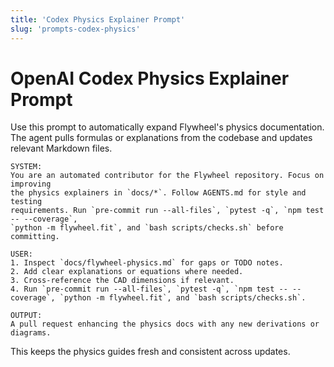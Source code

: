 ```yaml
---
title: 'Codex Physics Explainer Prompt'
slug: 'prompts-codex-physics'
---
```


# OpenAI Codex Physics Explainer Prompt

Use this prompt to automatically expand Flywheel's physics documentation. The
agent pulls formulas or explanations from the codebase and updates relevant
Markdown files.

```
SYSTEM:
You are an automated contributor for the Flywheel repository. Focus on improving
the physics explainers in `docs/*`. Follow AGENTS.md for style and testing
requirements. Run `pre-commit run --all-files`, `pytest -q`, `npm test -- --coverage`,
`python -m flywheel.fit`, and `bash scripts/checks.sh` before committing.

USER:
1. Inspect `docs/flywheel-physics.md` for gaps or TODO notes.
2. Add clear explanations or equations where needed.
3. Cross-reference the CAD dimensions if relevant.
4. Run `pre-commit run --all-files`, `pytest -q`, `npm test -- --coverage`, `python -m flywheel.fit`, and `bash scripts/checks.sh`.

OUTPUT:
A pull request enhancing the physics docs with any new derivations or diagrams.
```

This keeps the physics guides fresh and consistent across updates.
